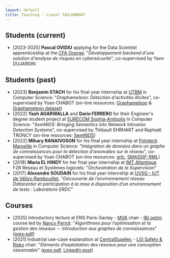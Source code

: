 ```yaml
---
layout: default
title: Teaching - Lionel TAILHARDAT
---
```


## Students (current)

* [2023-2025] **Pascal OVIDIU** applying for the Data Scientist apprenticeship at the [CFA Orange](https://orange.jobs/site/fr-cfa/): "*Développement backend d'une solution d'analyse de risques en cybersécurité*", co-supervised by Yann DUJARDIN

## Students (past)

* [2023] **Benjamin STACH** for his final year internship at [UTBM](https://www.utbm.fr/) in Computer Science: "*Graphameleon: Détection d'activités illicites*", co-supervised by Yoan CHABOT (on-line resources: [Graphameleon](https://github.com/Orange-OpenSource/graphameleon) & [Graphameleon dataset](https://github.com/Orange-OpenSource/graphameleon-ds))
* [2022] **Yash AGARWALLA** and **Dario FERRERO** for their Engineer's degree student project at [EURECOM Sophia-Antipolis](https://www.eurecom.fr/) in Computer Science: "*SemNIDS: Bringing Semantics into Network Intrusion Detection Systems*", co-supervised by Thibault EHRHART and Raphaël TRONCY (on-line resources: [SemNIDS](https://github.com/D2KLab/SemNIDS))
* [2022] **Mihary RANAIVOSON** for his final year internship at [Polytech Marseille](https://polytech.univ-amu.fr/) in Computer Science: "*Intégration de données dans un graphe de connaissances pour la détection d'anomalies sur le réseau*", co-supervised by Yoan CHABOT (on-line resources: [grlc](https://github.com/Orange-OpenSource/grlc), [SMASSIF-RML](https://github.com/Orange-OpenSource/SMASSIF-RML))
* [2018] **Maria EL HINDY** for her final year internship at [IMT Atlantique](https://www.imt-atlantique.fr/fr) F2R Réseau et Systèmes logiciels: "*Orchestration de la Supervision*"
* [2017] **Alexandre SOUDAIN** for his final year internship at [UVSQ - IUT de Vélizy-Rambouillet](https://www.iut-velizy-rambouillet.uvsq.fr/), "*Découverte de l’environnement réseau Datacenter et participation à la mise à disposition d’un environnement de tests : Laboratoire ERDC*"

## Courses

* [2025] Introductory lecture at ENS Paris-Saclay - [MVA](https://www.master-mva.com/) chair - [I&I optim](https://www.master-mva.com/cours/algorithmes-pour-loptimisation-et-la-gestion-des-reseaux/) course led by [Nancy Perrot](https://scholar.google.com/citations?user=b1m8TckAAAAJ): "*Algorithmes pour l’optimisation et la gestion des réseaux -- Introduction aux graphes de connaissances*" ([pres-pdf](pubs/ENS-2025-KGandOptim_lecture.pdf))
* [2021] Industrial use-case explanation at [CentralSupélec](https://www.centralesupelec.fr/) - [LGI Safety & Risks](http://lgi.centralesupelec.fr/en/node/167) chair: "*Eléments d’exploitation des réseaux pour une conception raisonnable*" ([pres-pdf](pubs/lgi_orange_2020-2021_lecture.pdf), [LinkedIn post](https://www.linkedin.com/posts/activity-6772189715404857344-tAsY))
